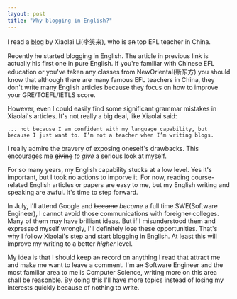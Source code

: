 ```yaml
---
layout: post
title: "Why blogging in English?"
---
```


I read a [blog](http://www.lixiaolai.com/archives/11513.html) by Xiaolai Li(李笑来), who is a<s>n</s> top EFL teacher in China.

Recently he start<r>ed</r> blogging in English. The article in previous link is actually his first one in pure English. If you're familiar with Chinese EFL education or you've taken any classes from NewOriental(新东方) you should know that although there are many famous EFL teacher<r>s</r> in China, they don't write many English articles because they focus on how to improve your GRE/TOEFL/IETLS score.

However, even I could easily find some significant grammar mistakes in Xiaolai's article<r>s</r>. It's not really a big deal, like Xiaolai said:

    ... not because I am confident with my language capability, but because I just want to. I’m not a teacher when I’m writing blogs.

I really admire the bravery of exposing oneself's drawbacks. This encourages me <s>giving</s> _to give_ a serious look at myself.

For so many years, my English capability stucks at a low level. Yes it's important, but I took no actions to imporve it. For now, reading course-related English articles or papers are easy to me, but my English writing and speaking are awful. It's time to step forward.

In July, I'll attend Google and <s>became</s> _become_ a full time SWE(Software Engineer), I cannot avoid those communication<r>s</r> with foreign<s>er</s> colleges. Many of them may have brilliant ideas. But if I misunderstood them and expressed myself wrongly, I'll definitely lose these opportunities. That's why I follow Xiaolai's step and start blogging in English. At least this will improve my writing to a <s>better</s> _higher_ level.

My idea is that I should keep a<s>n</s> record on anything I read that attract me and make me want to leave a comment. I'm a<s>n</s> Software Engineer and the most familiar area to me is Computer Science, writing more on this area shall be reasonble. By doing this I'll have more topics instead of losing my interests quickly because of nothing to write.
